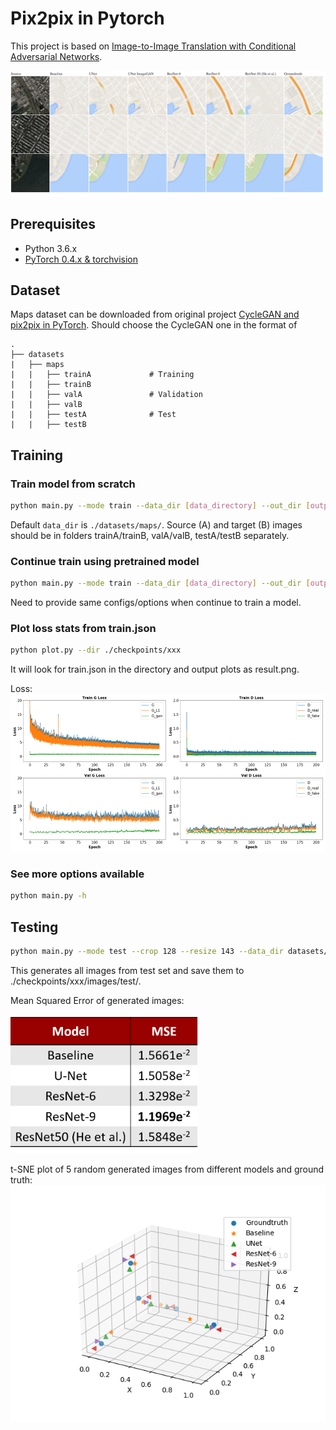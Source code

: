 # Pix2pix in Pytorch
This project is based on [Image-to-Image Translation with Conditional Adversarial Networks](https://arxiv.org/pdf/1611.07004v1.pdf).

<img src='imgs/generated.png'/>


## Prerequisites
- Python 3.6.x
- [PyTorch 0.4.x & torchvision](http://pytorch.org/)


## Dataset
Maps dataset can be downloaded from original project [CycleGAN and pix2pix in PyTorch](https://github.com/junyanz/pytorch-CycleGAN-and-pix2pix).
Should choose the CycleGAN one in the format of

    .
    ├── datasets
    |   ├── maps
    |   |   ├── trainA             # Training
    |   |   ├── trainB
    |   |   ├── valA               # Validation
    |   |   ├── valB
    |   |   ├── testA              # Test
    |   |   ├── testB


## Training

### Train model from scratch

```bash
python main.py --mode train --data_dir [data_directory] --out_dir [output_directory] --n_epoch 300 --gan_loss MSE --resize 143 --crop 128 --batch_size 20 --color_space YCbCr 
```
Default ```data_dir``` is ```./datasets/maps/```. Source (A) and target (B) images should be in folders trainA/trainB, valA/valB, testA/testB separately.

### Continue train using pretrained model
```bash
python main.py --mode train --data_dir [data_directory] --out_dir [output_directory] --n_epoch 300 --gan_loss MSE --resize 143 --crop 128 --batch_size 20  --pretrain_path ./checkpoints/xxx/xxx.pt
```
Need to provide same configs/options when continue to train a model.

### Plot loss stats from train.json
```bash
python plot.py --dir ./checkpoints/xxx
```
It will look for train.json in the directory and output plots as result.png.

Loss:
<img src='imgs/loss.png'/>

### See more options available
```bash
python main.py -h
```

## Testing
```bash
python main.py --mode test --crop 128 --resize 143 --data_dir datasets/edges2shoes --pretrain_path ./checkpoints/xxx/xxx.pt --color_space YCbCr --color_ref path/to/reference/image.jpg
```
This generates all images from test set and save them to ./checkpoints/xxx/images/test/.


Mean Squared Error of generated images:
<br/><br/>
<img src='imgs/mse.png' width="300px"/>

t-SNE plot of 5 random generated images from different models and ground truth:
<img src='imgs/tsne.png' width="600px"/>

